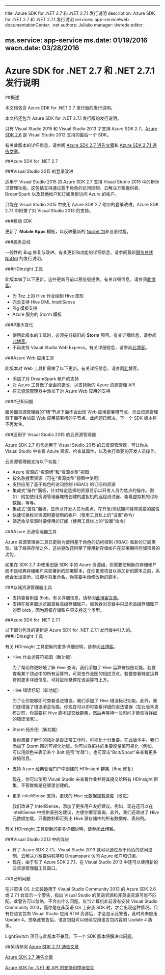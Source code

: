 
---
title: Azure SDK for .NET 2.7 和 .NET 2.7.1 发行说明
description: Azure SDK for .NET 2.7 和 .NET 2.7.1 发行说明
services: app-service\web
documentationCenter: .net
authors: Juliako
manager: dwrede
editor: 

ms.service: app-service
ms.date: 01/19/2016
wacn.date: 03/28/2016
---

# Azure SDK for .NET 2.7 和 .NET 2.7.1 发行说明

##概述

本文档包含 Azure SDK for .NET 2.7 发行版的发行说明。

本文档还包含 Azure SDK for .NET 2.7.1 发行版的发行说明。

只有 Visual Studio 2015 和 Visual Studio 2013 才支持 Azure SDK 2.7。[Azure SDK 2.6](/downloads/) 是 Visual Studio 2012 支持的最后一个 SDK。

有关此版本的详细信息，请参阅 [Azure SDK 2.7 通告文章](https://azure.microsoft.com/zh-cn/blog/2015/07/20/announcing-the-azure-sdk-2-7-for-net/)和 [Azure SDK 2.7.1 通告文章](https://azure.microsoft.com/zh-cn/blog/announcing-the-azure-sdk-2-7-1-for-net/)。

##Azure SDK for .NET 2.7

###Visual Studio 2015 的登录改进

适用于 Visual Studio 2015 的 Azure SDK 2.7 支持 Visual Studio 2015 中的新标识管理功能。这包括支持通过基于角色的访问控制、云解决方案提供者、DreamSpark 以及其他帐户和订阅类型访问 Azure 的帐户。

只能在 Visual Studio 2015 中使用 Azure SDK 2.7 附带的登录改进。Azure SDK 2.7.1 中附带了对 Visual Studio 2013 的支持。

###移动 SDK

更新了 **Mobile Apps** 模板，以反映最新的 [NuGet 包](https://www.nuget.org/packages/Microsoft.Azure.Mobile.Server/)和设置过程。

###服务总线 

一般性的 Bug 修复与改进。有关更新和功能的详细信息，请参阅最新[服务总线 NuGet](http://www.nuget.org/packages/WindowsAzure.ServiceBus/) 的发行说明。

###HDInsight 工具 

此版本做了以下更新。这些更新目前以预览版提供。有关详细信息，请参阅[此博客](./hdinsight/hdinsight-hadoop-visual-studio-tools-get-started.md)。

- 为 Tez 上的 Hive 作业绘制 Hive 图形
- 完全支持 Hive DML IntelliSense
- Pig 模板支持
- Azure 服务的 Storm 模板

####重大变化

- 使用此版本的工具时，必须先升级旧的 **Storm** 项目。有关详细信息，请参阅[此博客](./hdinsight/hdinsight-hadoop-visual-studio-tools-get-started.md)。
- 不再支持 Visual Studio Web Express。有关详细信息，请参阅[此博客](./hdinsight/hdinsight-hadoop-visual-studio-tools-get-started.md)。

###Azure Web 应用工具

此版本对 Web 工具扩展做了以下更新。有关详细信息，请参阅[此](https://azure.microsoft.com/zh-cn/blog/2015/07/20/announcing-the-azure-sdk-2-7-for-net/)博客。

- 添加了对 DreamSpark 帐户的支持
- 对 Azure 工具做了全面的更改，以支持新的 Azure 资源管理 API
- 在[云资源管理器](#cloud_explorer)中添加了对 Azure Web 应用的支持

####已知问题

服务器资源管理器的“槽”节点下面不会出现 Web 应用部署槽节点，而云资源管理器下面不会加载 Web 应用部署槽的子节点。此问题已解决，下一个 SDK 版本将不再发生。

###<a id="cloud_explorer"></a>适用于 Visual Studio 2015 的云资源管理器

Azure SDK 2.7 包含适用于 Visual Studio 2015 的云资源管理器，可让你从 Visual Studio 中查看 Azure 资源、检查其属性，以及执行重要的开发人员操作。

云资源管理器支持以下功能：

- Azure 资源的“资源组”和“资源类型”视图 
- 按名称搜索资源（可在“资源类型”视图中使用）
- 支持应用了基于角色的访问控制 (RBAC) 的订阅和资源 
- 集成式“操作”面板，针对特定选择的资源显示以开发人员为焦点的操作。例如：附加使用资源管理器堆栈创建的虚拟机的远程调试器、查看虚拟机的诊断数据，等等。
- 集成式“属性”面板，显示以开发人员为焦点，在开发/测试期间经常需要的属性 
- 快速切换枚举资源时要使用的帐户（使用工具栏上的“设置”命令） 
- 筛选枚举资源时要使用的订阅（使用工具栏上的“设置”命令） 
 
###Azure 资源管理器工具 

Azure 资源管理器工具已更新为使用基于角色的访问控制 (RBAC) 和新的订阅类型。除了经典存储之外，这些更改还附带了使用新存储帐户在部署期间存储项目的功能。

如果在 SDK 2.7 中使用旧版 SDK 中的 Azure 资源组，则需要使用新的存储帐户而不是经典存储帐户来部署新的部署脚本。在你更改项目以添加新的脚本之前，系统会发出提示。旧脚本将重命名，你需要手动修改新的脚本。
 
###存储资源管理器工具 

- 支持查看附加 Blob。有关详细信息，请参阅[此博客文章](http://blogs.msdn.com/b/windowsazurestorage/archive/2015/04/13/introducing-azure-storage-append-blob.aspx)。
- 支持在服务器浏览器查看高级存储账户。服务器浏览器中只显示高级存储账户的页 blob，因为高级存储账户只支持这个类型。 

##Azure SDK for .NET 2.7.1

以下部分包含的更新是 Azure SDK for .NET 2.7.1 发行版中引入的。
###HDInsight 工具 

有关 HDInsight 工具更新的更多详细说明，请参阅[此博客](https://azure.microsoft.com/zh-cn/blog/announcing-the-azure-sdk-2-7-1-for-net/)。

- Hive 作业运算符视图（新功能）

    为了帮助你更好地了解 Hive 查询，我们添加了 Hive 运算符视图功能。若要查看某个顶点中的所有运算符，可双击作业图的相应顶点。若要查看特定运算符的更多详细信息，可将鼠标悬停在该运算符上方。
- Hive 错误标记（新功能）

    为了让你能够即时查看语法错误，我们添加了 Hive 错误标记功能。此外，我们还增强了错误消息功能，你现在可以即时查看详细的语法错误（在此版本发布之前，你需要将 Hive 脚本提交给群集，然后再等待一段时间才能获得详细的错误消息）。  
- Storm 拓扑图（新功能）

    当你想要了解你的拓扑是否正常工作时，可视化十分重要。在此版本中，我们添加了 Storm 图的可视化功能。你可以将拓扑的重要度量值可视化（例如，可以用颜色来表示某个 Bolt 是否“忙碌”）。也可双击“Bolt/Spout”来查看更多详细信息。

- 支持 Azure 经典管理门户中创建的 HDInsight 群集（Bug 修复）

    现在，你可以使用 Visual Studio 来查看作业并将其提交给所有 HDInsight 群集，不管群集是在哪里创建的。

- 更多 IntelliSense 支持，更快的 Hive 元数据加载速度（改进）

    我们改进了 IntelliSense，添加了更多用户友好建议。例如，现在还可以在 IntelliSense 中提供表别名建议，方便你撰写查询。此外，我们还改进了 Hive 元数据加载，只需数秒即可列出 Hive 源存储中的所有数据库、表和列。

有关 HDInsight 工具更新的更多详细说明，请参阅[此博客](https://azure.microsoft.com/zh-cn/blog/announcing-the-azure-sdk-2-7-1-for-net/)。

###Visual Studio 2013 中的改进

- 有了 Azure SDK 2.7.1，Visual Studio 2013 就可以通过基于角色的访问控制、云解决方案提供程序和 Dreamspark 访问 Azure 帐户和订阅。
- 现在，由于有了 Azure SDK 2.7.1，在 Visual Studio 2013 中还可以使用新的云资源管理器工具窗口。

###已知问题

在非英语 OS 上安装适用于 Visual Studio Community 2013 的 Azure SDK 2.6 或 2.7.1 会显示一个警告，指出 Visual Studio 的英语资源和非英语资源可能不匹配。此警告可以忽略，不会出什么问题。仅当计算机此前没有安装 Visual Studio Community 2013，而你是在非英语 OS 上安装 SDK 时，才会出现这种情况。只有在语言包向 Visual Studio 应用 RTM 资源后，才会显示此警告，此时尚未应用 Update 4。忽略此警告后，语言包就可以继续应用语言包内容的 Update 4 版本。

LightSwitch 项目与此版本不兼容。下一个 SDK 版本将解决此问题。

##另请参阅
[Azure SDK 2.7.1 通告文章](https://azure.microsoft.com/zh-cn/blog/announcing-the-azure-sdk-2-7-1-for-net/)

[Azure SDK 2.7 通告文章](https://azure.microsoft.com/zh-cn/blog/2015/07/20/announcing-the-azure-sdk-2-7-for-net/)

[Azure SDK for .NET 和 API 的支持和停用信息](https://msdn.microsoft.com/zh-cn/library/azure/dn479282.aspx/)

<!---HONumber=Mooncake_0118_2016-->